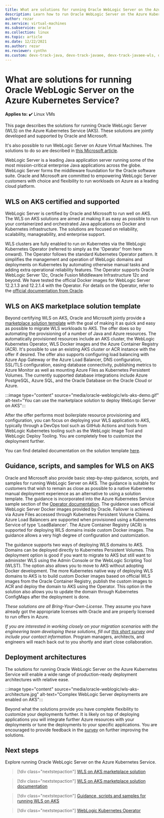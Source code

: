 ```yaml
---
title: What are solutions for running Oracle WebLogic Server on the Azure Kubernetes Service
description: Learn how to run Oracle WebLogic Server on the Azure Kubernetes Service.
author: rezar
ms.service: virtual-machines
ms.subservice: oracle
ms.collection: linux
ms.topic: article
ms.date: 12/22/2021
ms.author: rezar
ms.reviewer: cynthn
ms.custom: devx-track-java, devx-track-javaee, devx-track-javaee-wls, devx-track-javaee-wls-aks
---
```

# What are solutions for running Oracle WebLogic Server on the Azure Kubernetes Service?

**Applies to:** :heavy_check_mark: Linux VMs 

This page describes the solutions for running Oracle WebLogic Server (WLS) on the Azure Kubernetes Service (AKS). These solutions are jointly developed and supported by Oracle and Microsoft.

It's also possible to run WebLogic Server on Azure Virtual Machines. The solutions to do so are described in [this Microsoft article](./oracle-weblogic.md).

WebLogic Server is a leading Java application server running some of the most mission-critical enterprise Java applications across the globe. WebLogic Server forms the middleware foundation for the Oracle software suite. Oracle and Microsoft are committed to empowering WebLogic Server customers with choice and flexibility to run workloads on Azure as a leading cloud platform.

## WLS on AKS certified and supported
WebLogic Server is certified by Oracle and Microsoft to run well on AKS. The WLS on AKS solutions are aimed at making it as easy as possible to run your containerized and orchestrated Java applications on Docker and Kubernetes infrastructure. The solutions are focused on reliability, scalability, manageability, and enterprise support.

WLS clusters are fully enabled to run on Kubernetes via the WebLogic Kubernetes Operator (referred to simply as the 'Operator' from here onward). The Operator follows the standard Kubernetes Operator pattern. It simplifies the management and operation of WebLogic domains and deployments on Kubernetes by automating otherwise manual tasks and adding extra operational reliability features. The Operator supports Oracle WebLogic Server 12c, Oracle Fusion Middleware Infrastructure 12c and beyond. We have tested the official Docker images for WebLogic Server 12.2.1.3 and 12.2.1.4 with the Operator. For details on the Operator, refer to the [official documentation from Oracle](https://oracle.github.io/weblogic-kubernetes-operator/).

## WLS on AKS marketplace solution template
Beyond certifying WLS on AKS, Oracle and Microsoft jointly provide a [marketplace solution template](https://portal.azure.com/#create/oracle.20210620-wls-on-aks20210620-wls-on-aks) with the goal of making it as quick and easy as possible to migrate WLS workloads to AKS. The offer does so by automating the provisioning of a number of Java and Azure resources. The automatically provisioned resources include an AKS cluster, the WebLogic Kubernetes Operator, WLS Docker images and the Azure Container Registry (ACR). It's possible to use an existing AKS cluster or ACR instance with the offer if desired. The offer also supports configuring load balancing with Azure App Gateway or the Azure Load Balancer, DNS configuration, SSL/TLS configuration, easing database connectivity, publishing metrics to Azure Monitor as well as mounting Azure Files as Kubernetes Persistent Volumes. The currently supported database integrations include Azure PostgreSQL, Azure SQL, and the Oracle Database on the Oracle Cloud or Azure.

:::image type="content" source="media/oracle-weblogic/wls-aks-demo.gif" alt-text="You can use the marketplace solution to deploy WebLogic Server on AKS":::

After the offer performs most boilerplate resource provisioning and configuration, you can focus on deploying your WLS application to AKS, typically through a DevOps tool such as GitHub Actions and tools from WebLogic Kubernetes tooling such as the WebLogic Image Tool and WebLogic Deploy Tooling. You are completely free to customize the deployment further.

You can find detailed documentation on the solution template [here](https://oracle.github.io/weblogic-kubernetes-operator/userguide/aks/).

## Guidance, scripts, and samples for WLS on AKS

Oracle and Microsoft also provide basic step-by-step guidance, scripts, and samples for running WebLogic Server on AKS. The guidance is suitable for customers that wish to remain as close as possible to a native Kubernetes manual deployment experience as an alternative to using a solution template. The guidance is incorporated into the Azure Kubernetes Service sample section of the [Operator documentation](https://oracle.github.io/weblogic-kubernetes-operator/samples/azure-kubernetes-service/). The guidance uses official WebLogic Server Docker images provided by Oracle. Failover is achieved via Azure Files accessed through Kubernetes Persistent Volume Claims. Azure Load Balancers are supported when provisioned using a Kubernetes Service of type 'LoadBalancer'. The Azure Container Registry (ACR) is supported for deploying WLS domains inside custom Docker images. The guidance allows a very high degree of configuration and customization.

The guidance supports two ways of deploying WLS domains to AKS. Domains can be deployed directly to Kubernetes Persistent Volumes. This deployment option is good if you want to migrate to AKS but still want to administer WLS using the Admin Console or the WebLogic Scripting Tool (WLST). The option also allows you to move to AKS without adopting Docker development. The more Kubernetes native way of deploying WLS domains to AKS is to build custom Docker images based on official WLS images from the Oracle Container Registry, publish the custom images to ACR and deploy the domain to AKS using the Operator. This option in the solution also allows you to update the domain through Kubernetes ConfigMaps after the deployment is done.

_These solutions are all Bring-Your-Own-License_. They assume you have already got the appropriate licenses with Oracle and are properly licensed to run offers in Azure.

_If you are interested in working closely on your migration scenarios with the engineering team developing these solutions, fill out [this short survey](https://aka.ms/wls-on-azure-survey) and include your contact information_. Program managers, architects, and engineers will reach back out to you shortly and start close collaboration.

## Deployment architectures

The solutions for running Oracle WebLogic Server on the Azure Kubernetes Service will enable a wide range of production-ready deployment architectures with relative ease.

:::image type="content" source="media/oracle-weblogic/wls-aks-architecture.jpg" alt-text="Complex WebLogic Server deployments are enabled on AKS":::

Beyond what the solutions provide you have complete flexibility to customize your deployments further. It is likely on top of deploying applications you will integrate further Azure resources with your deployments or tune the deployments to your specific applications. You are encouraged to provide feedback in the [survey](https://aka.ms/wls-on-azure-survey) on further improving the solutions.

## Next steps

Explore running Oracle WebLogic Server on the Azure Kubernetes Service.

> [!div class="nextstepaction"]
> [WLS on AKS marketplace solution](https://portal.azure.com/#create/oracle.20210620-wls-on-aks20210620-wls-on-aks)

> [!div class="nextstepaction"]
> [WLS on AKS marketplace solution documentation](https://oracle.github.io/weblogic-kubernetes-operator/userguide/aks/)

> [!div class="nextstepaction"]
> [Guidance, scripts and samples for running WLS on AKS](https://oracle.github.io/weblogic-kubernetes-operator/samples/azure-kubernetes-service/)

> [!div class="nextstepaction"]
> [WebLogic Kubernetes Operator](https://oracle.github.io/weblogic-kubernetes-operator/)
